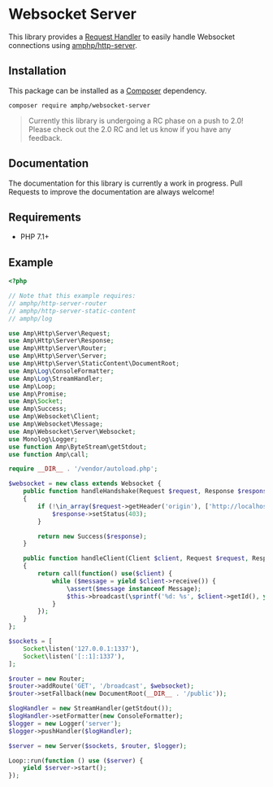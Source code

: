 # Websocket Server

This library provides a [Request Handler] to easily handle Websocket connections using [amphp/http-server].

## Installation

This package can be installed as a [Composer] dependency.

```
composer require amphp/websocket-server
```

> Currently this library is undergoing a RC phase on a push to 2.0! Please check out the 2.0 RC and let us know if you have any feedback.

## Documentation

The documentation for this library is currently a work in progress. Pull Requests to improve the documentation 
are always welcome!

## Requirements

- PHP 7.1+

## Example

```php
<?php

// Note that this example requires:
// amphp/http-server-router
// amphp/http-server-static-content
// amphp/log

use Amp\Http\Server\Request;
use Amp\Http\Server\Response;
use Amp\Http\Server\Router;
use Amp\Http\Server\Server;
use Amp\Http\Server\StaticContent\DocumentRoot;
use Amp\Log\ConsoleFormatter;
use Amp\Log\StreamHandler;
use Amp\Loop;
use Amp\Promise;
use Amp\Socket;
use Amp\Success;
use Amp\Websocket\Client;
use Amp\Websocket\Message;
use Amp\Websocket\Server\Websocket;
use Monolog\Logger;
use function Amp\ByteStream\getStdout;
use function Amp\call;

require __DIR__ . '/vendor/autoload.php';

$websocket = new class extends Websocket {
    public function handleHandshake(Request $request, Response $response): Promise
    {
        if (!\in_array($request->getHeader('origin'), ['http://localhost:1337', 'http://127.0.0.1:1337', 'http://[::1]:1337'], true)) {
            $response->setStatus(403);
        }

        return new Success($response);
    }

    public function handleClient(Client $client, Request $request, Response $response): Promise
    {
        return call(function() use($client) {
            while ($message = yield $client->receive()) {
                \assert($message instanceof Message);
                $this->broadcast(\sprintf('%d: %s', $client->getId(), yield $message->buffer()));
            }
        });  
    }
};

$sockets = [
    Socket\listen('127.0.0.1:1337'),
    Socket\listen('[::1]:1337'),
];

$router = new Router;
$router->addRoute('GET', '/broadcast', $websocket);
$router->setFallback(new DocumentRoot(__DIR__ . '/public'));

$logHandler = new StreamHandler(getStdout());
$logHandler->setFormatter(new ConsoleFormatter);
$logger = new Logger('server');
$logger->pushHandler($logHandler);

$server = new Server($sockets, $router, $logger);

Loop::run(function () use ($server) {
    yield $server->start();
});
```

[amphp/http-server]: https://github.com/amphp/http-server
[Composer]: https://getcomposer.org
[Request Handler]: https://amphp.org/http-server/classes/request-handler

